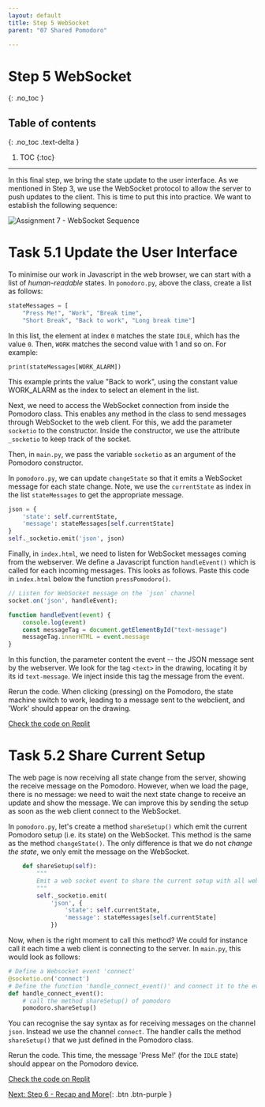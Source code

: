 ```yaml
---
layout: default
title: Step 5 WebSocket
parent: "07 Shared Pomodoro"

---
```


# Step 5 WebSocket
{: .no_toc }

## Table of contents
{: .no_toc .text-delta }

1. TOC
{:toc}

---

In this final step, we bring the state update to the user interface. As we mentioned in Step 3, we use the WebSocket protocol to allow the server to push updates to the client. This is time to put this into practice. We want to establish the following sequence:

![Assignment 7 - WebSocket Sequence]({{site.baseurl}}/assets/images/assignment7-step5-sequence.svg)

# Task 5.1 Update the User Interface

To minimise our work in Javascript in the web browser, we can start with a list of _human-readable_ states. In `pomodoro.py`, above the class, create a list as follows:

```python
stateMessages = [
    "Press Me!", "Work", "Break time",
    "Short Break", "Back to work", "Long break time"]
```

In this list, the element at index `0` matches the state `IDLE`, which has the value `0`. Then, `WORK` matches the second value with 1 and so on. For example:

```
print(stateMessages[WORK_ALARM])
```

This example prints the value "Back to work", using the constant value WORK_ALARM as the index to select an element in the list. 

Next, we need to access the WebSocket connection from inside the Pomodoro class. This enables any method in the class to send messages through WebSocket to the web client. For this, we add the parameter `socketio` to the constructor. Inside the constructor, we use the attribute `_socketio` to keep track of the socket.

Then, in `main.py`, we pass the variable `socketio` as an argument of the Pomodoro constructor.

In `pomodoro.py`, we can update `changeState` so that it emits a WebSocket message for each state change. Note, we use the `currentState` as index in the list `stateMessages` to get the appropriate message.

```python
json = {
    'state': self.currentState,
    'message': stateMessages[self.currentState]
}
self._socketio.emit('json', json)
```

Finally, in `index.html`, we need to listen for WebSocket messages coming from the webserver. We define a Javascript function `handleEvent()` which is called for each incoming messages. This looks as follows. Paste this code in `index.html` below the function `pressPomodoro()`.

```js
// Listen for WebSocket message on the `json` channel
socket.on('json', handleEvent);

function handleEvent(event) {
    console.log(event)
    const messageTag = document.getElementById("text-message")
    messageTag.innerHTML = event.message
}
```

In this function, the parameter content the event -- the JSON message sent by the webserver. We look for the tag `<text>` in the drawing, locating it by its id `text-message`. We inject inside this tag the message from the event.

Rerun the code. When clicking (pressing) on the Pomodoro, the state machine switch to work, leading to a message sent to the webclient, and 'Work' should appear on the drawing.

[Check the code on Replit](https://replit.com/@IO1075/07-shared-pomodoro-step5-1)

# Task 5.2 Share Current Setup

The web page is now receiving all state change from the server, showing the receive message on the Pomodoro. However, when we load the page, there is no message: we need to wait the next state change to receive an update and show the message. We can improve this by sending the setup as soon as the web client connect to the WebSocket.

In `pomodoro.py`, let's create a method `shareSetup()` which emit the current Pomodoro setup (i.e. its state) on the WebSocket. This method is the same as the method `changeState()`. The only difference is that we do not _change the state_, we only emit the message on the WebSocket.

```python
    def shareSetup(self):
        """
        Emit a web socket event to share the current setup with all web clients.
        """
        self._socketio.emit(
            'json', {
                'state': self.currentState,
                'message': stateMessages[self.currentState]
            })
```

Now, when is the right moment to call this method? We could for instance call it each time a web client is connecting to the server. In `main.py`, this would look as follows: 

```python
# Define a Websocket event 'connect'
@socketio.on('connect')
# Define the function 'handle_connect_event()' and connect it to the event 'connect'
def handle_connect_event():
    # call the method shareSetup() of pomodoro
    pomodoro.shareSetup()
```

You can recognise the say syntax as for receiving messages on the channel `json`. Instead we use the channel `connect`. The handler calls the method `shareSetup()` that we just defined in the Pomodoro class.

Rerun the code. This time, the message 'Press Me!' (for the `IDLE` state) should appear on the Pomodoro device.

[Check the code on Replit](https://replit.com/@IO1075/07-shared-pomodoro-step5-2)

[Next: Step 6 - Recap and More]({{site.baseurl}}/assignments/07-shared-pomodoro/step6){: .btn .btn-purple }
